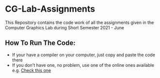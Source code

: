 # CG-Lab-Assignments
This Repository contains the code work of all the assignments given in the Computer Graphics Lab during Short Semester 2021 - June

## How To Run The Code:
- If your have a compiler on your computer, just copy and paste the code there
- If you don't have one, no problem, use one of the online ones available e.g. [Check this one](https://www.programiz.com/c-programming/online-compiler/) 
